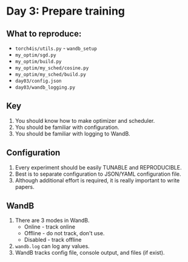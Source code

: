 # Day 3: Prepare training

## What to reproduce:
* `torch4is/utils.py` - `wandb_setup`
* `my_optim/sgd.py`
* `my_optim/build.py`
* `my_optim/my_sched/cosine.py`
* `my_optim/my_sched/build.py`
* `day03/config.json`
* `day03/wandb_logging.py`

## Key

1. You should know how to make optimizer and scheduler.
2. You should be familiar with configuration.
3. You should be familiar with logging to WandB.

## Configuration

1. Every experiment should be easily TUNABLE and REPRODUCIBLE.
2. Best is to separate configuration to JSON/YAML configuration file.
3. Although additional effort is required, it is really important to write papers.

## WandB

1. There are 3 modes in WandB.
    * Online - track online
    * Offline - do not track, don't use.
    * Disabled - track offline
2. `wandb.log` can log any values.
3. WandB tracks config file, console output, and files (if exist).
